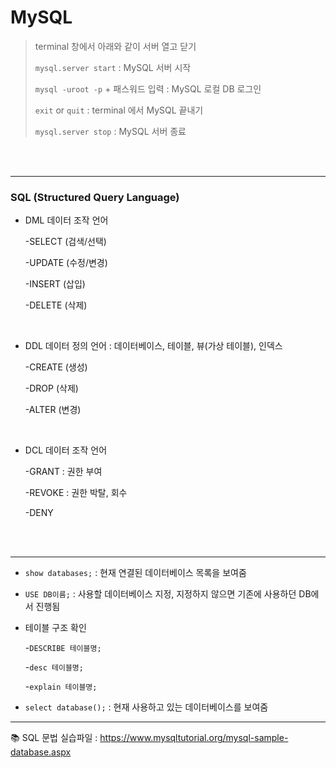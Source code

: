 # MySQL

>terminal 창에서 아래와 같이 서버 열고 닫기
>
>`mysql.server start` : MySQL 서버 시작
>
>`mysql -uroot -p` + 패스워드 입력 : MySQL 로컬 DB 로그인
>
>`exit` or `quit` : terminal 에서 MySQL 끝내기
>
>`mysql.server stop` : MySQL 서버 종료

<br>

<br>

---

### SQL (Structured Query Language)

- DML 데이터 조작 언어

  -SELECT (검색/선택)

  -UPDATE (수정/변경)

  -INSERT (삽입)

  -DELETE (삭제)

  <br>

- DDL 데이터 정의 언어 : 데이터베이스, 테이블, 뷰(가상 테이블), 인덱스

  -CREATE (생성)

  -DROP (삭제)

  -ALTER (변경)

  <br>

- DCL 데이터 조작 언어

  -GRANT : 권한 부여

  -REVOKE : 권한 박탈, 회수

  -DENY

  <br>
  
  <br>

---

* `show databases;` : 현재 연결된 데이터베이스 목록을 보여줌

* `USE DB이름;` : 사용할 데이터베이스 지정, 지정하지 않으면 기존에 사용하던 DB에서 진행됨

* 테이블 구조 확인

  -`DESCRIBE 테이블명;`
  
  -`desc 테이블명;` 
  
  -`explain 테이블명;` 

* `select database();` : 현재 사용하고 있는 데이터베이스를 보여줌

---

📚 SQL 문법 실습파일 : https://www.mysqltutorial.org/mysql-sample-database.aspx
